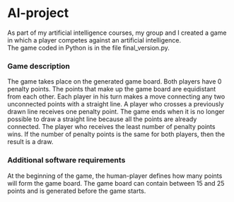 # AI-project

As part of my artificial intelligence courses, my group and I created a game in which a player competes against an artificial intelligence.  
The game coded in Python is in the file final_version.py.

### Game description

The game takes place on the generated game board. Both players have 0 penalty points. The points that make up the game board are equidistant from each other. Each player in his turn makes a move connecting any two unconnected points with a straight line. A player who crosses a previously drawn line receives one penalty point. The game ends when it is no longer possible to draw a straight line because all the points are already connected. The player who receives the least number of penalty points wins. If the number of penalty points is the same for both players, then the result is a draw. 

### Additional software requirements

At the beginning of the game, the human-player defines how many points will form the game board. The game board can contain between 15 and 25 points and is generated before the game starts. 


